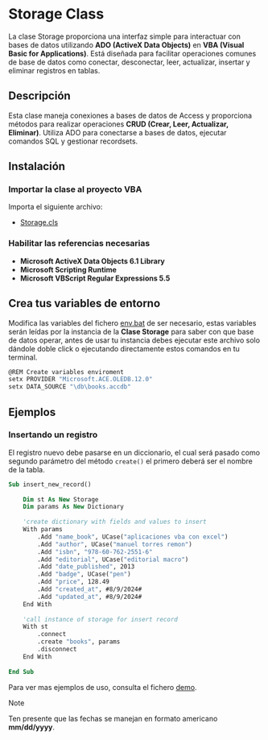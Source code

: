 # Storage Class

La clase Storage proporciona una interfaz simple para interactuar con bases de datos utilizando **ADO (ActiveX Data Objects)** en **VBA (Visual Basic for Applications)**. Está diseñada para facilitar operaciones comunes de base de datos como conectar, desconectar, leer, actualizar, insertar y eliminar registros en tablas.

## Descripción

Esta clase maneja conexiones a bases de datos de Access y proporciona métodos para realizar operaciones **CRUD (Crear, Leer, Actualizar, Eliminar)**. Utiliza ADO para conectarse a bases de datos, ejecutar comandos SQL y gestionar recordsets.

## Instalación

### Importar la clase al proyecto VBA

Importa el siguiente archivo:

- [Storage.cls](./src/Storage.cls)

### Habilitar las referencias necesarias

- **Microsoft ActiveX Data Objects 6.1 Library**
- **Microsoft Scripting Runtime**
- **Microsoft VBScript Regular Expressions 5.5**

## Crea tus variables de entorno

Modifica las variables del fichero [env.bat](./env.bat) de ser necesario, estas variables serán leídas por la instancia de la **Clase Storage** para saber con que base de datos operar, antes de usar tu instancia debes ejecutar este archivo solo dándole doble click o ejecutando directamente estos comandos en tu terminal.

```sh
@REM Create variables enviroment
setx PROVIDER "Microsoft.ACE.OLEDB.12.0"
setx DATA_SOURCE "\db\books.accdb"
```
## Ejemplos

### Insertando un registro

El registro nuevo debe pasarse en un diccionario, el cual será pasado como segundo parámetro del método `create()` el primero deberá ser el nombre de la tabla.

```vb
Sub insert_new_record()
    
    Dim st As New Storage
    Dim params As New Dictionary
    
    'create dictionary with fields and values to insert
    With params
        .Add "name_book", UCase("aplicaciones vba con excel")
        .Add "author", UCase("manuel torres remon")
        .Add "isbn", "978-60-762-2551-6"
        .Add "editorial", UCase("editorial macro")
        .Add "date_published", 2013
        .Add "badge", UCase("pen")
        .Add "price", 128.49
        .Add "created_at", #8/9/2024#
        .Add "updated_at", #8/9/2024#
    End With
    
    'call instance of storage for insert record
    With st
        .connect
        .create "books", params
        .disconnect
    End With
    
End Sub
```
Para ver mas ejemplos de uso, consulta el fichero [demo](./src/demo.bas).

>[!NOTE]
> Ten presente que las fechas se manejan en formato americano **mm/dd/yyyy**.